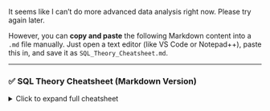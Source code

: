 It seems like I can’t do more advanced data analysis right now. Please try again later.

However, you can **copy and paste** the following Markdown content into a `.md` file manually. Just open a text editor (like VS Code or Notepad++), paste this in, and save it as `SQL_Theory_Cheatsheet.md`.

---

### ✅ SQL Theory Cheatsheet (Markdown Version)

<details>
<summary>Click to expand full cheatsheet</summary>

````markdown
# 🧠 SQL Theory Cheatsheet

Your quick revision guide for SQL basics to intermediate concepts. Perfect for interviews and daily practice.

---

## 1. 📌 Basic SQL Commands

### SELECT
```sql
SELECT column1, column2 FROM table_name;
````

### INSERT

```sql
INSERT INTO table_name (column1, column2) VALUES (value1, value2);
```

### UPDATE

```sql
UPDATE table_name SET column1 = value1 WHERE condition;
```

### DELETE

```sql
DELETE FROM table_name WHERE condition;
```

---

## 2. 📑 SQL Clauses

### WHERE

```sql
SELECT * FROM Employees WHERE age > 30;
```

### ORDER BY

```sql
SELECT * FROM Employees ORDER BY salary DESC;
```

### GROUP BY & HAVING

```sql
SELECT department, COUNT(*) FROM Employees GROUP BY department HAVING COUNT(*) > 5;
```

### DISTINCT

```sql
SELECT DISTINCT department FROM Employees;
```

---

## 3. 🔗 Joins

### INNER JOIN

```sql
SELECT A.name, B.salary FROM Employees A INNER JOIN Salary B ON A.id = B.emp_id;
```

### LEFT JOIN

```sql
SELECT A.name, B.salary FROM Employees A LEFT JOIN Salary B ON A.id = B.emp_id;
```

### RIGHT JOIN

```sql
SELECT A.name, B.salary FROM Employees A RIGHT JOIN Salary B ON A.id = B.emp_id;
```

### FULL JOIN

```sql
SELECT A.name, B.salary FROM Employees A FULL JOIN Salary B ON A.id = B.emp_id;
```

---

## 4. 📊 Aggregate Functions

```sql
SELECT COUNT(*), AVG(salary), MIN(age), MAX(age) FROM Employees;
```

---

## 5. 🔍 Subqueries

```sql
SELECT name FROM Employees WHERE salary > (SELECT AVG(salary) FROM Employees);
```

---

## 6. 🔒 SQL Constraints

* `PRIMARY KEY`
* `FOREIGN KEY`
* `UNIQUE`
* `NOT NULL`
* `CHECK`
* `DEFAULT`

---

## 7. ⚙️ Normalization

* **1NF**: Atomic values only
* **2NF**: 1NF + no partial dependency
* **3NF**: 2NF + no transitive dependency

---

## 8. 🧾 SQL Statement Types

* **DDL**: CREATE, ALTER, DROP
* **DML**: SELECT, INSERT, UPDATE, DELETE
* **DCL**: GRANT, REVOKE
* **TCL**: COMMIT, ROLLBACK, SAVEPOINT

---

## 9. 📚 Indexes & Views

### Index

```sql
CREATE INDEX idx_name ON Employees (name);
```

### View

```sql
CREATE VIEW view_name AS SELECT name, salary FROM Employees;
```

---

## 10. ⚙️ Stored Procedures & Functions

### Stored Procedure

```sql
CREATE PROCEDURE GetEmployees()
BEGIN
  SELECT * FROM Employees;
END;
```

### Function

```sql
CREATE FUNCTION GetTotalEmployees() RETURNS INT
BEGIN
  DECLARE total INT;
  SELECT COUNT(*) INTO total FROM Employees;
  RETURN total;
END;
```

---

## 11. 💡 Interview Tips

* Practice JOINs and subqueries.
* Understand normalization properly.
* Know the differences between WHERE and HAVING.
* Be ready to write queries on paper.

---

Happy Learning! 🚀

```

</details>

---

If you'd like me to generate a downloadable file again later, just ask once the tools are working again.
```
